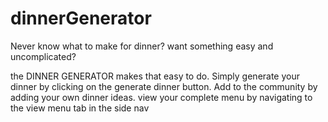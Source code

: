 # dinnerGenerator
Never know what to make for dinner?
want something easy and uncomplicated?

the DINNER GENERATOR makes that easy to do. Simply generate your dinner by clicking on the generate dinner button.
Add to the community by adding your own dinner ideas.
view your complete menu by navigating to the view menu tab in the side nav
